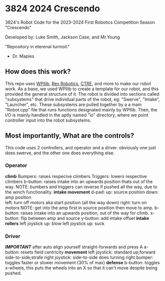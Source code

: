 # 3824 2024 Crescendo
3824's Robot Code for the 2023-2024 First Robotics Competition Season "Crescendo"

Developed by:
Luke Smith, Jackson Case, and Mr.Young

"Repository in eterenal turmoil." 
  - Dr. Maples

## How does this work?

This repo uses [WPIlib](https://docs.wpilib.org/en/stable/index.html), [Rev Robotics](https://www.revrobotics.com/), [CTRE](https://store.ctr-electronics.com/), and more to make our robot work. As a base, we used WPIlib to create a template for our robot, and this provided the general structure of it. The robot is divided into sections called "subsystems" that drive individual parts of the robot, eg: "Swerve", "Intake", "Launcher", etc. These subsystems are pulled together by a a main "Robot.cpp" file that runs functions designated mainly by WPIlib. Then, the I/O is mainly handled in the aptly named "io" directory, where we point controller input into the robot subsystems.

## Most importantly, What are the controls?
This code uses 2 controllers, and operator and a driver. obviously one just does swerve, and the other one does everything else. 

### Operator
**climb**
Bumpers: raises respecive climbers
Triggers: lowers respective climbers
b-button: raises intake into an upwards position thats out of the way.
NOTE: bumbers and triggers can reverse if pushed all the way, due to the winch functionality.
**intake movement**
d-pad:
  up: source position
  down: amp position     
  left: turn off motors aka start position (all the way down)
  right: turn on motors
  NOTE: get into the amp first in source position then move to amp.
b-button: raises intake into an upwards position, out of the way for climb.
x-button: flip between amp and source
y-button: add intake offset
**intake rollers**
left joystick up: blow
left joystick up: suck

### Driver
***IMPORTANT***
after auto align yourself straight-forwards and press A
a-button: resets field centricity
**movement**
left joystick: standard up;forward side-to-side;strafe
right joystick: side-to-side does turning
right bumper: toggles faster or slower movement (30% of max)
**defense**
b-button: toggles x-wheels, this puts the wheels into an X so that it can't move despite being pushed.
